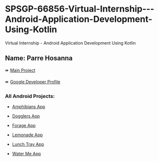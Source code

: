 # SPSGP-66856-Virtual-Internship---Android-Application-Development-Using-Kotlin
Virtual Internship - Android Application Development Using Kotlin

## Name: Parre Hosanna


⏩ [Main Project ](https://github.com/smartinternz02/SPSGP-66856-Virtual-Internship---Android-Application-Development-Using-Kotlin/tree/main/Grocery-App.zip)

⏩ [Google Developer Profile](https://g.dev/Hosanna3125)

### All Android Projects:

* [Amphibians App](https://github.com/smartinternz02/SPSGP-66856-Virtual-Internship---Android-Application-Development-Using-Kotlin/tree/main/Amphibians-App.zip)

* [Dogglers App](https://github.com/smartinternz02/SPSGP-66856-Virtual-Internship---Android-Application-Development-Using-Kotlin/tree/main/Dogglers-App.zip)

* [Forage App](https://github.com/smartinternz02/SPSGP-66856-Virtual-Internship---Android-Application-Development-Using-Kotlin/tree/main/Forage-App.zip)

* [Lemonade App](https://github.com/smartinternz02/SPSGP-66856-Virtual-Internship---Android-Application-Development-Using-Kotlin/tree/main/Lemonade-App.zip)

* [Lunch Tray App](https://github.com/smartinternz02/SPSGP-66856-Virtual-Internship---Android-Application-Development-Using-Kotlin/tree/main/LunchTray-App.zip)

* [Water Me App](https://github.com/smartinternz02/SPSGP-66856-Virtual-Internship---Android-Application-Development-Using-Kotlin/tree/main/WaterMe-App.zip)


